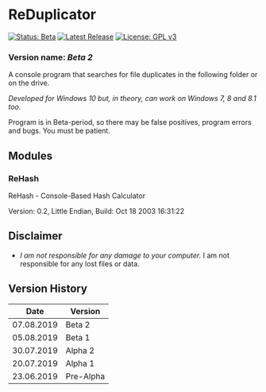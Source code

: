 # ReDuplicator

[![Status: Beta](https://img.shields.io/badge/Status-Beta-orange.svg?style=for-the-badge)](#)
[![Latest Release](https://img.shields.io/badge/Latest-Release-blue.svg?style=for-the-badge)](https://github.com/MikronT/ReDuplicator/releases/latest)
[![License: GPL v3](https://img.shields.io/badge/License-GPL%20v3-black.svg?style=for-the-badge)](https://www.gnu.org/licenses/gpl-3.0)

<!--
[![Status: Pre-Alpha](https://img.shields.io/badge/Status-Pre--Alpha-black.svg?style=for-the-badge)](#)
[![Status: Alpha](https://img.shields.io/badge/Status-Alpha-red.svg?style=for-the-badge)](#)
[![Status: Pre-Release](https://img.shields.io/badge/Status-Pre--Release-yellow.svg?style=for-the-badge)](#)
[![Status: Release](https://img.shields.io/badge/Status-Release-green.svg?style=for-the-badge)](#)
-->

### Version name: *Beta 2*

A console program that searches for file duplicates in the following folder or on the drive.

*Developed for Windows 10 but, in theory, can work on Windows 7, 8 and 8.1 too.*

Program is in Beta-period, so there may be false positives, program errors and bugs. You must be patient.

<!--
Some features may not work or are not implemented yet.
-->



## Modules
### ReHash
ReHash - Console-Based Hash Calculator

Version: 0.2, Little Endian, Build: Oct 18 2003 16:31:22



## Disclaimer
- *I am not responsible for any damage to your computer.* I am not responsible for any lost files or data.



## Version History
| Date       | Version    |
|------------|------------|
| 07.08.2019 | Beta 2     |
| 05.08.2019 | Beta 1     |
| 30.07.2019 | Alpha 2    |
| 20.07.2019 | Alpha 1    |
| 23.06.2019 | Pre-Alpha  |